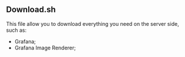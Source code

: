 ## Download.sh

This file allow you to download everything you need on the server side, such as:
- Grafana;
- Grafana Image Renderer;

